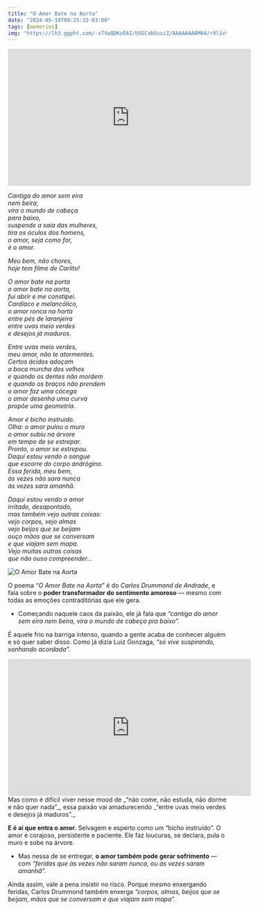```yaml
---
title: "O Amor Bate na Aorta"
date: "2024-05-19T09:25:32-03:00"
tags: [memories]
img: "https://lh3.ggpht.com/-x7VwQDKoEAI/USGCabGsuiI/AAAAAAAAM64/r9l1vV0Anvs/tumblr_mhw8e4IAf41qzhfqvo1_500%25255B4%25255D.gif?imgmax=800"
---
```


<div class="embed-responsive">
<iframe width="560" height="315" src="https://www.youtube.com/embed/JzIGlS51A-M" title="YouTube video player" frameborder="0" allow="accelerometer; autoplay; clipboard-write; encrypted-media; gyroscope; picture-in-picture; web-share" referrerpolicy="strict-origin-when-cross-origin" allowfullscreen></iframe>
</div>

_Cantiga do amor sem eira_  
_nem beira,_  
_vira o mundo de cabeça_  
_para baixo,_  
_suspende a saia das mulheres,_  
_tira os óculos dos homens,_  
_o amor, seja como for,_  
_é o amor._  
  
_Meu bem, não chores,_  
_hoje tem filme de Carlito!_  
  
_O amor bate na porta_  
_o amor bate na aorta,_  
_fui abrir e me constipei._  
_Cardíaco e melancólico,_  
_o amor ronca na horta_  
_entre pés de laranjeira_  
_entre uvas meio verdes_  
_e desejos já maduros._  
  
_Entre uvas meio verdes,_  
_meu amor, não te atormentes._  
_Certos ácidos adoçam_  
_a boca murcha dos velhos_  
_e quando os dentes não mordem_  
_e quando os braços não prendem_  
_o amor faz uma cócega_  
_o amor desenha uma curva_  
_propõe uma geometria._  
  
_Amor é bicho instruído._  
_Olha: o amor pulou o muro_  
_o amor subiu na árvore_  
_em tempo de se estrepar._  
_Pronto, o amor se estrepou._  
_Daqui estou vendo o sangue_  
_que escorre do corpo andrógino._  
_Essa ferida, meu bem,_  
_às vezes não sara nunca_  
_às vezes sara amanhã._  
  
_Daqui estou vendo o amor_  
_irritado, desapontado,_  
_mas também vejo outras coisas:_  
_vejo corpos, vejo almas_  
_vejo beijos que se beijam_  
_ouço mãos que se conversam_  
_e que viajam sem mapa._  
_Vejo muitas outras coisas_  
_que não ouso compreender..._

![O Amor Bate na Aorta](https://lh3.ggpht.com/-x7VwQDKoEAI/USGCabGsuiI/AAAAAAAAM64/r9l1vV0Anvs/tumblr_mhw8e4IAf41qzhfqvo1_500%25255B4%25255D.gif?imgmax=800)

O poema  _“O Amor Bate na Aorta”_  é do *Carlos Drummond de Andrade*, e fala sobre o  **poder transformador do sentimento amoroso**  — mesmo com todas as emoções contraditórias que ele gera.

-   Começando naquele caos da paixão, ele já fala que  _“cantiga do amor sem eira nem beira, vira o mundo de cabeça pra baixo”._
    

É aquele frio na barriga intenso, quando a gente acaba de conhecer alguém e só quer saber disso. Como já dizia Luiz Gonzaga,  _“só vive suspirando, sonhando acordada”._
<div class="embed-responsive">
<iframe width="560" height="315" src="https://www.youtube.com/embed/4hBmHs0-f14" title="YouTube video player" frameborder="0" allow="accelerometer; autoplay; clipboard-write; encrypted-media; gyroscope; picture-in-picture; web-share" referrerpolicy="strict-origin-when-cross-origin" allowfullscreen></iframe>
</div>
Mas como é difícil viver nesse mood de _“não come, não estuda, não dorme e não quer nada”_, essa paixão vai amadurecendo  _“entre uvas meio verdes e desejos já maduros”._

**E é aí que entra o amor.** Selvagem e esperto como um “bicho instruído”. O amor é corajoso, persistente e paciente. Ele faz loucuras, se declara, pula o muro e sobe na árvore.

-   Mas nessa de se entregar,  **o amor também pode gerar sofrimento**  — com  _“feridas que às vezes não saram nunca, ou às vezes saram amanhã”._
    

Ainda assim, vale a pena insistir no risco. Porque mesmo enxergando feridas, Carlos Drummond também enxerga  _“corpos, almas, beijos que se beijam, mãos que se conversam e que viajam sem mapa”._
